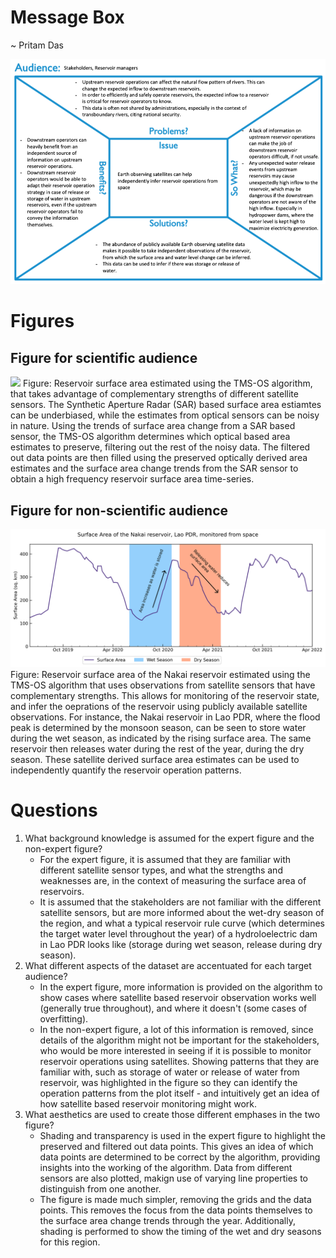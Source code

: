 # Message Box

~ Pritam Das

![](../results/2/message_box.png)

# Figures

## Figure for scientific audience
![](../results/2/Nakai.png)
Figure: Reservoir surface area estimated using the TMS-OS algorithm, that takes advantage of complementary strengths of different satellite sensors. The Synthetic Aperture Radar (SAR) based surface area estiamtes can be underbiased, while the estimates from optical sensors can be noisy in nature. Using the trends of surface area change from a SAR based sensor, the TMS-OS algorithm determines which optical based area estimates to preserve, filtering out the rest of the noisy data. The filtered out data points are then filled using the preserved optically derived area estimates and the surface area change trends from the SAR sensor to obtain a high frequency reservoir surface area time-series.

## Figure for non-scientific audience
![](../results/2/Nakai_non_scientific_audience_figma.png)
Figure: Reservoir surface area of the Nakai reservoir estimated using the TMS-OS algorithm that uses observations from satellite sensors that have complementary strengths. This allows for monitoring of the reservoir state, and infer the oeprations of the reservoir using publicly available satellite observations. For instance, the Nakai reservoir in Lao PDR, where the flood peak is determined by the monsoon season, can be seen to store water during the wet season, as indicated by the rising surface area. The same reservoir then releases water during the rest of the year, during the dry season. These satellite derived surface area estimates can be used to independently quantify the reservoir operation patterns.


# Questions
1. What background knowledge is assumed for the expert figure and the non-expert figure?
    - For the expert figure, it is assumed that they are familiar with different satellite sensor types, and what the strengths and weaknesses are, in the context of measuring the surface area of reservoirs. 
    - It is assumed that the stakeholders are not familiar with the different satellite sensors, but are more informed about the wet-dry season of the region, and what a typical reservoir rule curve (which determines the target water level throughout the year) of a hydroloelectric dam in Lao PDR looks like (storage during wet season, release during dry season).
2. What different aspects of the dataset are accentuated for each target audience?
    - In the expert figure, more information is provided on the algorithm to show cases where satellite based reservoir observation works well (generally true throughout), and where it doesn't (some cases of overfitting).
    - In the non-expert figure, a lot of this information is removed, since details of the algorithm might not be important for the stakeholders, who would be more interested in seeing if it is possible to monitor reservoir operations using satellites. Showing patterns that they are familiar with, such as storage of water or release of water from reservoir, was highlighted in the figure so they can identify the operation patterns from the plot itself - and intuitively get an idea of how satellite based reservoir monitoring might work.
3. What aesthetics are used to create those different emphases in the two figure?
    - Shading and transparency is used in the expert figure to highlight the preserved and filtered out data points. This gives an idea of which data points are determined to be correct by the algorithm, providing insights into the working of the algorithm. Data from different sensors are also plotted, makign use of varying line properties to distinguish from one another.
    - The figure is made much simpler, removing the grids and the data points. This removes the focus from the data points themselves to the surface area change trends through the year. Additionally, shading is performed to show the timing of the wet and dry seasons for this region. 
